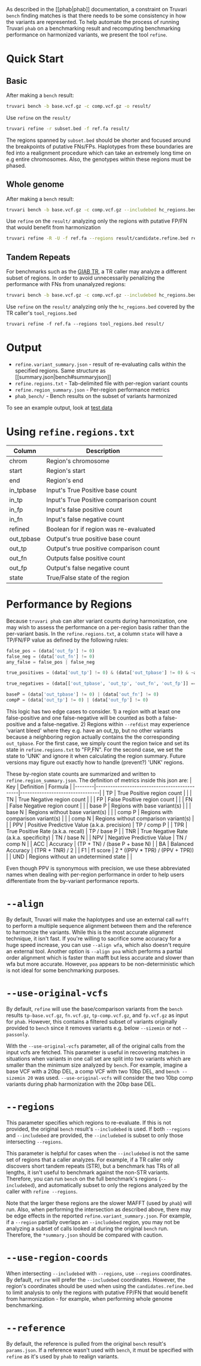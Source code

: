 As described in the [[phab|phab]] documentation, a constraint on Truvari `bench` finding matches is that there needs to be some consistency in how the variants are represented. To help automate the process of running Truvari `phab` on a benchmarking result and recomputing benchmarking performance on harmonized variants, we present the tool `refine`.

Quick Start
===========

Basic
-----
After making a `bench` result:
```bash
truvari bench -b base.vcf.gz -c comp.vcf.gz -o result/
```
Use `refine` on the `result/`
```bash
truvari refine -r subset.bed -f ref.fa result/
```

The regions spanned by `subset.bed` should be shorter and focused around the breakpoints of putative FNs/FPs. Haplotypes from these boundaries are fed into a realignment procedure which can take an extremely long time on e.g entire chromosomes. Also, the genotypes within these regions must be phased.

Whole genome
------------
After making a `bench` result:
```bash
truvari bench -b base.vcf.gz -c comp.vcf.gz --includebed hc_regions.bed -o result/
```
Use `refine` on the `result/` analyzing only the regions with putative FP/FN that would benefit from harmonization
```bash
truvari refine -R -U -f ref.fa --regions result/candidate.refine.bed result/
```

Tandem Repeats
--------------
For benchmarks such as the [GIAB TR](https://www.biorxiv.org/content/10.1101/2023.10.29.564632v1), a TR caller may analyze a different subset of regions. In order to avoid unnecessarily penalizing the performance with FNs from unanalyzed regions:

```bash
truvari bench -b base.vcf.gz -c comp.vcf.gz --includebed hc_regions.bed -o result/
```

Use `refine` on the `result/` analyzing only the `hc_regions.bed` covered by the TR caller's `tool_regions.bed`
```
truvari refine -f ref.fa --regions tool_regions.bed result/
```

Output
======
* `refine.variant_summary.json` - result of re-evaluating calls within the specified regions. Same structure as [[summary.json|bench#summaryjson]]
* `refine.regions.txt` - Tab-delimited file with per-region variant counts
* `refine.region_summary.json` - Per-region performance metrics
* `phab_bench/` - Bench results on the subset of variants harmonized

To see an example output, look at [test data](https://github.com/ACEnglish/truvari/tree/develop/answer_key/refine/refine_output_one)

Using `refine.regions.txt`
==========================
| Column            | Description                             |
| ----------------- | --------------------------------------- |
| chrom             | Region's chromosome                     |
| start             | Region's start                          |
| end               | Region's end                            |
| in_tpbase         | Input's True Positive base count        |
| in_tp             | Input's True Positive comparison count  |
| in_fp             | Input's false positive count            |
| in_fn             | Input's false negative count            |
| refined           | Boolean for if region was re-evaluated  |
| out_tpbase        | Output's true positive base count       |
| out_tp            | Output's true positive comparison count |
| out_fn            | Outputs false positive count            |
| out_fp            | Output's false negative count           |
| state             | True/False state of the region          |


Performance by Regions
======================

Because `truvari phab` can alter variant counts during harmonization, one may wish to assess the performance on a per-region basis rather than the per-variant basis.  In the `refine.regions.txt`, a column `state` will have a TP/FN/FP value as defined by the following rules:

```python
false_pos = (data['out_fp'] != 0)
false_neg = (data['out_fn'] != 0)
any_false = false_pos | false_neg

true_positives = (data['out_tp'] != 0) & (data['out_tpbase'] != 0) & ~any_false

true_negatives = (data[['out_tpbase', 'out_tp', 'out_fn', 'out_fp']] == 0).all(axis=1)

baseP = (data['out_tpbase'] != 0) | (data['out_fn'] != 0)
compP = (data['out_tp'] != 0) | (data['out_fp'] != 0)
```

This logic has two edge cases to consider. 1) a region with at least one false-positive and one false-negative will be counted as both a false-positive and a false-negative. 2) Regions within `--refdist` may experience 'variant bleed' where they e.g. have an out_tp, but no other variants because a neighboring region actually contains the the corresponding `out_tpbase`. For the first case, we simply count the region twice and set its state in `refine.regions.txt` to "FP,FN". For the second case, we set the state to 'UNK' and ignore it when calculating the region summary. Future versions may figure out exactly how to handle (prevent?) 'UNK' regions.

These by-region state counts are summarized and written to `refine.region_summary.json`. The definition of metrics inside this json are:
| Key    | Definition                                   | Formula                         |
|--------|----------------------------------------------|---------------------------------|
| TP     | True Positive region count                   |                                 |
| TN     | True Negative region count                   |                                 |
| FP     | False Positive region count                  |                                 |
| FN     | False Negative region count                  |                                 |
| base P | Regions with base variant(s)                 |                                 |
| base N | Regions without base variant(s)              |                                 |
| comp P | Regions with comparison variant(s)           |                                 |
| comp N | Regions without comparison variant(s)        |                                 |
| PPV    | Positive Predictive Value (a.k.a. precision) | TP / comp P                     |
| TPR    | True Positive Rate (a.k.a. recall)           | TP / base P                     |
| TNR    | True Negative Rate (a.k.a. specificity)      | TN / base N                     |
| NPV    | Negative Predictive Value                    | TN / comp N                     |
| ACC    | Accuracy                                     | (TP + TN) / (base P + base N)   |
| BA     | Balanced Accuracy                            | (TPR + TNR) / 2                 |
| F1     | f1 score                                     | 2 * ((PPV * TPR) / (PPV + TPR)) |
| UND    | Regions without an undetermined state        |                                 |

Even though PPV is synonymous with precision, we use these abbreviated names when dealing with per-region performance in order to help users differentiate from the by-variant performance reports.

`--align`
=========
By default, Truvari will make the haplotypes and use an external call `mafft` to perform a multiple sequence alignment between them and the reference to harmonize the variants. While this is the most accurate alignment technique, it isn't fast. If you're willing to sacrifice some accuracy for a huge speed increase, you can use `--align wfa`, which also doesn't require an external tool. Another option is `--align poa` which performs a partial order alignment which is faster than mafft but less accurate and slower than wfa but more accurate. However, `poa` appears to be non-deterministic which is not ideal for some benchmarking purposes.

`--use-original-vcfs`
=====================

By default, `refine` will use the base/comparison variants from the `bench` results `tp-base.vcf.gz`, `fn.vcf.gz`, `tp-comp.vcf.gz`, and `fp.vcf.gz` as input for `phab`. However, this contains a filtered subset of variants originally provided to `bench` since it removes variants e.g. below `--sizemin` or not `--passonly`. 

With the `--use-original-vcfs` parameter, all of the original calls from the input vcfs are fetched. This parameter is useful in recovering matches in situations when variants in one call set are split into two variants which are smaller than the minimum size analyzed by `bench`. For example, imagine a base VCF with a 20bp DEL, a comp VCF with two 10bp DEL, and `bench --sizemin 20` was used. `--use-original-vcfs` will consider the two 10bp comp variants during phab harmonization with the 20bp base DEL.


`--regions`
===========

This parameter specifies which regions to re-evaluate. If this is not provided, the original `bench` result's `--includebed` is used. If both `--regions` and `--includebed` are provided, the `--includebed` is subset to only those intersecting `--regions`.

This parameter is helpful for cases when the `--includebed` is not the same set of regions that a caller analyzes. For example, if a TR caller only discovers short tandem repeats (STR), but a benchmark has TRs of all lengths, it isn't useful to benchmark against the non-STR variants. Therefore, you can run `bench` on the full benchmark's regions (`--includebed`), and automatically subset to only the regions analyzed by the caller with `refine --regions`.

Note that the larger these regions are the slower MAFFT (used by `phab`) will run. Also, when performing the intersection as described above, there may be edge effects in the reported `refine.variant_summary.json`. For example, if a `--region` partially overlaps an `--includebed` region, you may not be analyzing a subset of calls looked at during the original `bench` run. Therefore, the `*summary.json` should be compared with caution.

`--use-region-coords`
=====================

When intersecting `--includebed` with `--regions`, use `--regions` coordinates. By default, `refine` will prefer the `--includebed` coordinates. However, the region's coordinates should be used when using the `candidates.refine.bed` to limit analysis to only the regions with putative FP/FN that would benefit from harmonization - for example, when performing whole genome benchmarking.

`--reference`
=============

By default, the reference is pulled from the original `bench` result's `params.json`. If a reference wasn't used with `bench`, it must be specified with `refine` as it's used by `phab` to realign variants.